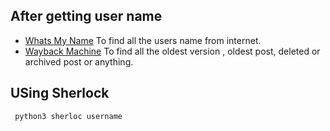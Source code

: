 ## After getting user name 
- [Whats My Name](https://whatsmyname.app/)  To find all the users name from internet.
- [Wayback Machine](https://web.archive.org/) To find all the oldest version , oldest post, deleted or archived post or anything.

## USing Sherlock
``` python3 sherloc username```
